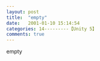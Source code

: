 ```yaml
---
layout: post
title:  "empty"
date:   2001-01-10 15:14:54
categories: 14---------【Unity 5】
comments: true
---
```

empty
